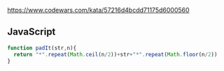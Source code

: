 https://www.codewars.com/kata/57216d4bcdd71175d6000560

## JavaScript
```js
function padIt(str,n){
  return "*".repeat(Math.ceil(n/2))+str+"*".repeat(Math.floor(n/2))
}
```